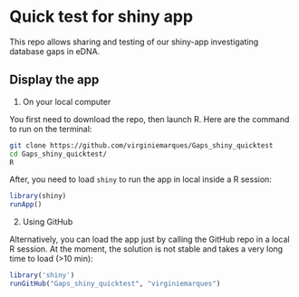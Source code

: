 # Quick test for shiny app

This repo allows sharing and testing of our shiny-app investigating database gaps in eDNA.

## Display the app

1) On your local computer

You first need to download the repo, then launch R. Here are the command to run on the terminal:

```bash
git clone https://github.com/virginiemarques/Gaps_shiny_quicktest
cd Gaps_shiny_quicktest/
R
```

After, you need to load `shiny` to run the app in local inside a R session:

```R
library(shiny)
runApp()
```
2) Using GitHub

Alternatively, you can load the app just by calling the GitHub repo in a local R session. At the moment, the solution is not stable and takes a very long time to load (>10 min):

```R
library('shiny')
runGitHub("Gaps_shiny_quicktest", "virginiemarques")
```

